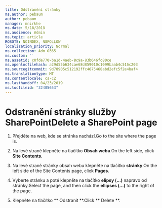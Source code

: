 ```yaml
---
title: Odstranění stránky
ms.author: pebaum
author: pebaum
manager: mnirkhe
ms.date: 5/18/2018
ms.audience: Admin
ms.topic: article
ROBOTS: NOINDEX, NOFOLLOW
localization_priority: Normal
ms.collection: Adm_O365
ms.custom: ''
ms.assetid: c0fde770-ba1d-4aeb-8c9a-83b646fc80ce
ms.openlocfilehash: a29d55b634cae68d859010c1099baab4c516c203
ms.sourcegitcommit: 9d78905c512192ffc4675468abd2efc5f2e4baf4
ms.translationtype: MT
ms.contentlocale: cs-CZ
ms.lasthandoff: 04/23/2019
ms.locfileid: "32405653"
---
```

# <a name="delete-a-sharepoint-page"></a><span data-ttu-id="7ea01-102">Odstranění stránky služby SharePoint</span><span class="sxs-lookup"><span data-stu-id="7ea01-102">Delete a SharePoint page</span></span>

1. <span data-ttu-id="7ea01-103">Přejděte na web, kde se stránka nachází.</span><span class="sxs-lookup"><span data-stu-id="7ea01-103">Go to the site where the page is.</span></span>
    
2. <span data-ttu-id="7ea01-104">Na levé straně klepněte na tlačítko **Obsah webu**.</span><span class="sxs-lookup"><span data-stu-id="7ea01-104">On the left side, click **Site Contents**.</span></span> 
    
3. <span data-ttu-id="7ea01-105">Na levé straně stránky obsah webu klepněte na tlačítko **stránky**.</span><span class="sxs-lookup"><span data-stu-id="7ea01-105">On the left side of the Site Contents page, click **Pages**.</span></span> 
    
4. <span data-ttu-id="7ea01-106">Vyberte stránku a poté klepněte na tlačítko **elipsy (...)** napravo od stránky.</span><span class="sxs-lookup"><span data-stu-id="7ea01-106">Select the page, and then click the **ellipses (...)** to the right of the page.</span></span> 
    
5. <span data-ttu-id="7ea01-107">Klepněte na tlačítko \*\* Odstranit \*\*.</span><span class="sxs-lookup"><span data-stu-id="7ea01-107">Click \*\* Delete \*\*.</span></span> 
    

